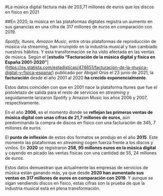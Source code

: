 #
#La música digital factura más de 203,71 millones de euros que los discos en físico en 2021

##En 2020, la música en las plataformas digitales registra un aumento en sus ganancias en una cifra de 317 millones de euros en comparación con 2019.


*Spotify, Itunes, Amazon Music*, entre otras plataformas de reproducción de música vía streaming, han irrumpido en la industria musical y han cambiado nuestros hábitos.  Y esta transformación se ha visto afectada en las ventas de música. Según el [**estudio “Facturación de la música digital y física en España 2001-2020”**] (https://es.statista.com/estadisticas/474651/facturacion-de-la-musica-digital-y-fisica-espana/)  publicado por  Abigail Orús el 23 junio de 2021, la **facturación** desde el año 2001 al 2020 **ha crecido exponencialmente**. 

Estos datos coinciden con que en 2001 nace la plataforma Itunes que fue el pistoletazo de salida para el resto de servicios en *streaming* y seguidamente lanzaron Spotify y Amazon Music los años 2006 y 2007, respectivamente. 

En el año **2006**, es el momento donde se **reflejan las primeras ventas de música digital con unas cifras de 21,7 millones de euros**, aún predominando la compra de discos en físico con una facturación de 345, 7 millones de euros. 

El **punto de inflexión** de estos dos formatos se produjo en el año **2015**. Este momento las plataformas en *streaming* cogen fuerza frente a los discos y vinilos. En **2020** se registraron **258, 95 millones euros en la música digital** y cayendo en picado las ventas físicas con una cantidad de 55, 24 millones de euros.

Estos datos demuestran que actualmente las empresas de servicios de música están ganando más, ya que desde **2020 han aumentado sus ventas en 317 millones de euros en comparación con 2019**. Y aunque se sigan vendiendo discos en físico, estas cifras son la prueba de que la industria musical está en plena transformación.
